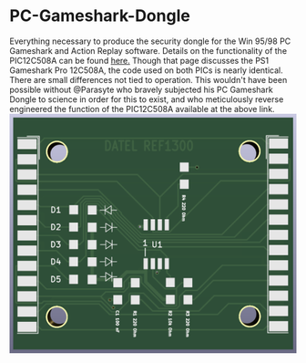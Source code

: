 # PC-Gameshark-Dongle
Everything necessary to produce the security dongle for the Win 95/98 PC Gameshark and Action Replay software. Details on the functionality of the PIC12C508A can be found [here.](https://github.com/parasyte/picard) Though that page discusses the PS1 Gameshark Pro 12C508A, the code used on both PICs is nearly identical. There are small differences not tied to operation. This wouldn't have been possible without @Parasyte who bravely subjected his PC Gameshark Dongle to science in order for this to exist, and who meticulously reverse engineered the function of the PIC12C508A available at the above link.
![image](https://github.com/Modman/PC-Gameshark-Dongle/blob/main/PC%20Gameshark.png)
